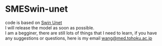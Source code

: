 # SMESwin-unet


code is based on [Swin Unet](https://github.com/HuCaoFighting/Swin-Unet)  
I will release the model as soon as possible.  
I am a begginer, there are still lots of things that I need to learn, if you have any suggestions or questions, here is my email wang@med.tohoku.ac.jp
